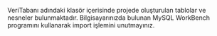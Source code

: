 VeriTabanı adındaki klasör içerisinde projede oluşturulan tablolar ve nesneler bulunmaktadır. Bilgisayarınızda bulunan MySQL WorkBench programını kullanarak import işlemini unutmayınız.
